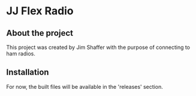 # JJ Flex Radio

## About the project

This project was created by Jim Shaffer with the purpose of connecting to ham radios.

## Installation

For now, the built files will be available in the 'releases' section.